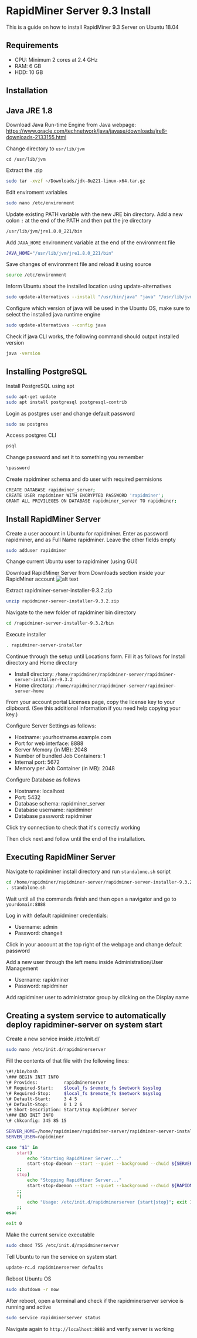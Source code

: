 # RapidMiner Server 9.3 Install

This is a guide on how to install RapidMiner 9.3 Server on Ubuntu 18.04

## Requirements
- CPU: Minimum 2 cores at 2.4 GHz
- RAM: 6 GB
- HDD: 10 GB

## Installation

## Java JRE 1.8

Download Java Run-time Engine from Java webpage: https://www.oracle.com/technetwork/java/javase/downloads/jre8-downloads-2133155.html

Change directory to `usr/lib/jvm`
```
cd /usr/lib/jvm
```

Extract the .zip
```sh
sudo tar -xvzf ~/Downloads/jdk-8u221-linux-x64.tar.gz
```

Edit enviroment variables
```sh
sudo nano /etc/environment
```

Update existing PATH variable with the new JRE bin directory. Add a new colon `:` at the end of the PATH and then put the jre directory
```sh
/usr/lib/jvm/jre1.8.0_221/bin
```

Add `JAVA_HOME` environment variable at the end of the environment file
```sh
JAVA_HOME="/usr/lib/jvm/jre1.8.0_221/bin"
```

Save changes of environment file and reload it using source
```sh
source /etc/environment
```

Inform Ubuntu about the installed location using update-alternatives

```sh
sudo update-alternatives --install "/usr/bin/java" "java" "/usr/lib/jvm/jre1.8.0_221/bin/java" 0
```

Configure which version of java will be used in the Ubuntu OS, make sure to select the installed java runtime engine
```sh
sudo update-alternatives --config java
```

Check if java CLI works, the following command should output installed version
```sh
java -version
```

## Installing PostgreSQL

Install PostgreSQL using apt
```sh
sudo apt-get update
sudo apt install postgresql postgresql-contrib
```

Login as postgres user and change default password
```sh
sudo su postgres
```

Access postgres CLI
```sh
psql
```

Change password and set it to something you remember
```sh
\password
```

Create rapidminer schema and db user with required permisions
```sh
CREATE DATABASE rapidminer_server;
CREATE USER rapidminer WITH ENCRYPTED PASSWORD 'rapidminer';
GRANT ALL PRIVILEGES ON DATABASE rapidminer_server TO rapidminer;
```

## Install RapidMiner Server

Create a user account in Ubuntu for rapidminer. Enter as password rapidminer, and as Full Name rapidminer. Leave the other fields empty
```sh
sudo adduser rapidminer
```

Change current Ubuntu user to rapidminer (using GUI)

Download RapidMiner Server from Downloads section inside your RapidMiner account
![alt text](https://docs.rapidminer.com/latest/server/installation/img/download-link-1.png)

Extract rapidminer-server-installer-9.3.2.zip
```sh
unzip rapidminer-server-installer-9.3.2.zip
```

Navigate to the new folder of rapidminer bin directory
```sh
cd /rapidminer-server-installer-9.3.2/bin
```

Execute installer
```sh
. rapidminer-server-installer
```

Continue through the setup until Locations form. Fill it as follows for Install directory and Home directory
- Install directory:
`/home/rapidminer/rapidminer-server/rapidminer-server-installer-9.3.2`
- Home directory:
`/home/rapidminer/rapidminer-server/rapidminer-server-home`

From your account portal Licenses page, copy the license key to your clipboard. (See this additional information if you need help copying your key.)

Configure Server Settings as follows:
- Hostname: yourhostname.example.com
- Port for web interface: 8888
- Server Memory (in MB): 2048
- Number of bundled Job Containers: 1
- Internal port: 5672
- Memory per Job Container (in MB): 2048

Configure Database as follows
- Hostname: localhost
- Port: 5432
- Database schema: rapidminer_server
- Database username: rapidminer
- Database password: rapidminer

Click try connection to check that it's correctly working

Then click next and follow until the end of the installation.

## Executing RapidMiner Server

Navigate to rapidminer install directory and run `standalone.sh` script

```sh
cd /home/rapidminer/rapidminer-server/rapidminer-server-installer-9.3.2/bin
. standalone.sh
```

Wait until all the commands finish and then open a navigator and go to `yourdomain:8888`

Log in with default rapidminer credentials:
- Username: admin
- Password: changeit
  
Click in your account at the top right of the webpage and change default password

Add a new user through the left menu inside Administration/User Management
- Username: rapidminer
- Password: rapidminer

Add rapidminer user to administrator group by clicking on the Display name

## Creating a system service to automatically deploy rapidminer-server on system start

Create a new service inside /etc/init.d/
```sh
sudo nano /etc/init.d/rapidminerserver
```

Fill the contents of that file with the following lines:
```sh
\#!/bin/bash
\### BEGIN INIT INFO
\# Provides:          rapidminerserver
\# Required-Start:    $local_fs $remote_fs $network $syslog
\# Required-Stop:     $local_fs $remote_fs $network $syslog
\# Default-Start:     3 4 5
\# Default-Stop:      0 1 2 6
\# Short-Description: Start/Stop RapidMiner Server
\### END INIT INFO
\# chkconfig: 345 85 15

SERVER_HOME=/home/rapidminer/rapidminer-server/rapidminer-server-installer-9.3.2
SERVER_USER=rapidminer

case "$1" in
    start)
        echo "Starting RapidMiner Server..."
        start-stop-daemon --start --quiet --background --chuid ${SERVER_USER} --exec ${SERVER_HOME}/bin/standalone.sh
    ;;
    stop)
        echo "Stopping RapidMiner Server..."
        start-stop-daemon --start --quiet --background --chuid ${RAPIDMINER-SERVER_USER} --exec ${RAPIDMINER-SERVER_HOME}/bin/jboss-cli.sh -- --connect --command=:shutdown
    ;;
    *)
        echo "Usage: /etc/init.d/rapidminerserver {start|stop}"; exit 1;
    ;;
esac

exit 0
```
Make the current service executable
```sh
sudo chmod 755 /etc/init.d/rapidminerserver
```

Tell Ubuntu to run the service on system start
```sh
update-rc.d rapidminerserver defaults
```

Reboot Ubuntu OS
```sh
sudo shutdown -r now
```

After reboot, open a terminal and check if the rapidminerserver service is running and active
```sh
sudo service rapidminerserver status
```

Navigate again to `http://localhost:8888` and verify server is working
